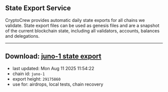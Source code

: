 ## State Export Service
CryptoCrew provides automatic daily state exports for all chains we validate. State export files can be used as genesis files and are a snapshot of the current blockchain state, including all validators, accounts, balances and delegations.

---
**Download: [juno-1 state export](https://dl-eu2.ccvalidators.com/SERVICE/juno/juno-1_export_29175860.json)**
---

- last updated: Mon Aug 11 2025 11:54:22
- chain id: `juno-1`
- export height: `29175860`
- use for: airdrops, local tests, chain recovery
